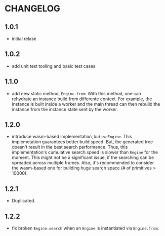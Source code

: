 # CHANGELOG

## 1.0.1
- initial relase

## 1.0.2
- add unit test tooling and basic test cases

## 1.1.0
- add new static method, `Engine.from`. With this method, one can rehydrate an instance build from differente context. For example, the instance is built inside a worker and the main thread can then rebuild the instance from the instance state sent by the worker.

## 1.2.0
- introduce wasm-based implementation, `NativeEngine`. This implemetation guarantees better build speed. But, the generated tree doesn't result in the best search performance. Thus, this implementation's cumulative search speed is slower than `Engine` for the moment. This might not be a significant issue, if the searching can be spreaded across multiple frames. Also, it's recommended to consider the wasm-based one for building huge search space (# of primitives > 10000).

## 1.2.1
- Duplicated.

## 1.2.2
- fix broken `Engine.search` when an `Engine` is instantiated via `Engine.from`.

